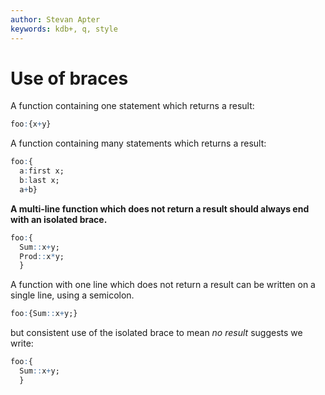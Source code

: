 ```yaml
---
author: Stevan Apter
keywords: kdb+, q, style
---
```


# Use of braces


A function containing one statement which returns a result:

```q
foo:{x+y}
```

A function containing many statements which returns a result:

```q
foo:{
  a:first x;
  b:last x;
  a+b}
```

**A multi-line function which does not return a result should always end with an isolated brace.**

```q
foo:{
  Sum::x+y;
  Prod::x*y;
  }
```

A function with one line which does not return a result can be written on a single line, using a semicolon.

```q
foo:{Sum::x+y;}
```

but consistent use of the isolated brace to mean _no result_ suggests we write:

```q
foo:{
  Sum::x+y;
  }
```

